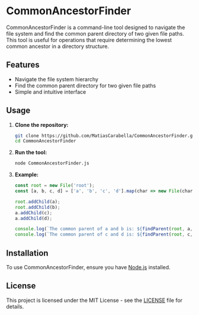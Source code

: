 # CommonAncestorFinder

CommonAncestorFinder is a command-line tool designed to navigate the file system and find the common parent directory of two given file paths. This tool is useful for operations that require determining the lowest common ancestor in a directory structure.

## Features

- Navigate the file system hierarchy
- Find the common parent directory for two given file paths
- Simple and intuitive interface

## Usage

1. **Clone the repository:**
    ```sh
    git clone https://github.com/MatiasCarabella/CommonAncestorFinder.git
    cd CommonAncestorFinder
    ```

2. **Run the tool:**
    ```sh
    node CommonAncestorFinder.js
    ```

3. **Example:**
    ```javascript
    const root = new File('root');
    const [a, b, c, d] = ['a', 'b', 'c', 'd'].map(char => new File(char));

    root.addChild(a);
    root.addChild(b);
    a.addChild(c);
    a.addChild(d);

    console.log(`The common parent of a and b is: ${findParent(root, a, b).name}`); // -> root
    console.log(`The common parent of c and d is: ${findParent(root, c, d).name}`); // -> a
    ```

## Installation

To use CommonAncestorFinder, ensure you have [Node.js](https://nodejs.org/) installed.

## License

This project is licensed under the MIT License - see the [LICENSE](LICENSE) file for details.

